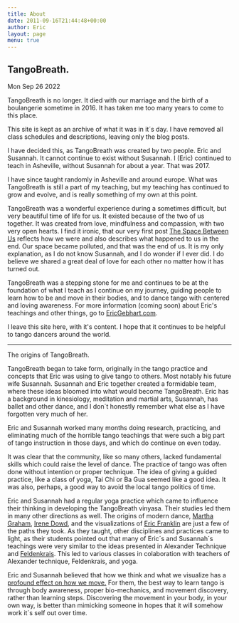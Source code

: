 ```yaml
---
title: About
date: 2011-09-16T21:44:48+00:00
author: Eric
layout: page
menu: true
---
```

## TangoBreath. 

Mon Sep 26 2022

TangoBreath is no longer. It died with our marriage and the birth of a boulangerie
sometime in 2016. It has taken me too many years to come to this place. 

This site is kept as an archive of what it was in it´s day.
I have removed all class schedules and descriptions, leaving only the blog posts.

I have decided this, as TangoBreath was created by two people. Eric and Susannah. It
cannot continue to exist without Susannah. I (Eric) continued to teach in Asheville, 
without Susannah for about a year. That was 2017.

I have since taught randomly in Asheville and around
europe. What was TangoBreath is still a part of my teaching, but my teaching has continued
to grow and evolve, and is really something of my own at this point.

TangoBreath was a wonderful experience during a sometimes difficult, but very beautiful
time of life for us. It existed because of the two of us together. It was created from
love, mindfulness and compassion, with two very open hearts. 
I find it ironic, that our very first
post [The Space Between Us](http://tangobreath.com/the-space-between-us/)
reflects how we were and also describes what happened to us 
in the end. Our space became polluted, and that was the end of us. It is my only
explanation, as I do not know Susannah, and I do wonder if I ever did. I do believe
we shared a great deal of love for each other no matter how it has turned out.

TangoBreath was a stepping stone for me and continues to be at the foundation of what I
teach as I continue on my journey, guiding
people to learn how to be and move in their bodies, 
and to dance tango with centered and loving awareness. 
For more information (coming soon) about Eric's teachings and other things, 
go to [EricGebhart.com](https://ericgebhart.com).

I leave this site here, with it's content. I hope that it continues to be helpful
to tango dancers around the world.

______

The origins of TangoBreath.

TangoBreath began to take form, originally in the tango practice and concepts that Eric
was using to give tango to others. Most notably his future wife Susannah.
Susannah and Eric together created a formidable team, where these ideas bloomed into
what would become TangoBreath. Eric has a background in kinesiology, meditation and martial arts, Susannah, has ballet and other dance, and I don`t honestly remember what else
as I have forgotten very much of her.

Eric and Susannah worked many months doing research, practicing, and eliminating much of
the horrible tango teachings that were such a big part of tango instruction in those days,
and which do continue on even today.

It was clear that the community, like so many others,
lacked fundamental skills which could raise the level of dance. 
The practice of tango was often done without intention or proper technique. The idea of giving a guided practice, like a class of yoga, Tai Chi or Ba Gua seemed like a good idea.
It was also, perhaps, a good way to avoid the local tango politics of time.

Eric and Susannah had a regular yoga practice which came to influence their thinking in
developing the TangoBreath vinyasa. Their studies led them in many other directions as well. 
The origins of modern dance, [Martha Graham](https://en.wikipedia.org/wiki/Martha_Graham),
[Irene Dowd](http://www.juilliard.edu/degrees-programs/dance/faculty/detail.php?FacultyId=72&School=College&Division=Dance"), 
and the visualizations of [Eric Franklin](http://www.franklin-methode.ch/default-sE.html) 
are just a few of the paths they took.  As they taught, other disciplines and practices
came to light, as their students pointed out that many of Eric´s and Susannah´s teachings were very similar to the ideas presented in Alexander Technique and 
[Feldenkrais](http://www.feldenkrais.com).  This led to various classes in 
colaboration with teachers of Alexander technique, Feldenkrais, and yoga.

Eric and Susannah believed that how we think and what we visualize has a 
[profound effect on how we move.](href="http://www.tangobreath.com/how-we-think-affects-the-way-we-move-2)
For them, the best way to learn tango is through body awareness, 
proper bio-mechanics, and movement discovery, rather than learning steps. Discovering
the movement in your body, in your own way, is better than mimicking someone in hopes
that it will somehow work it´s self out over time.




